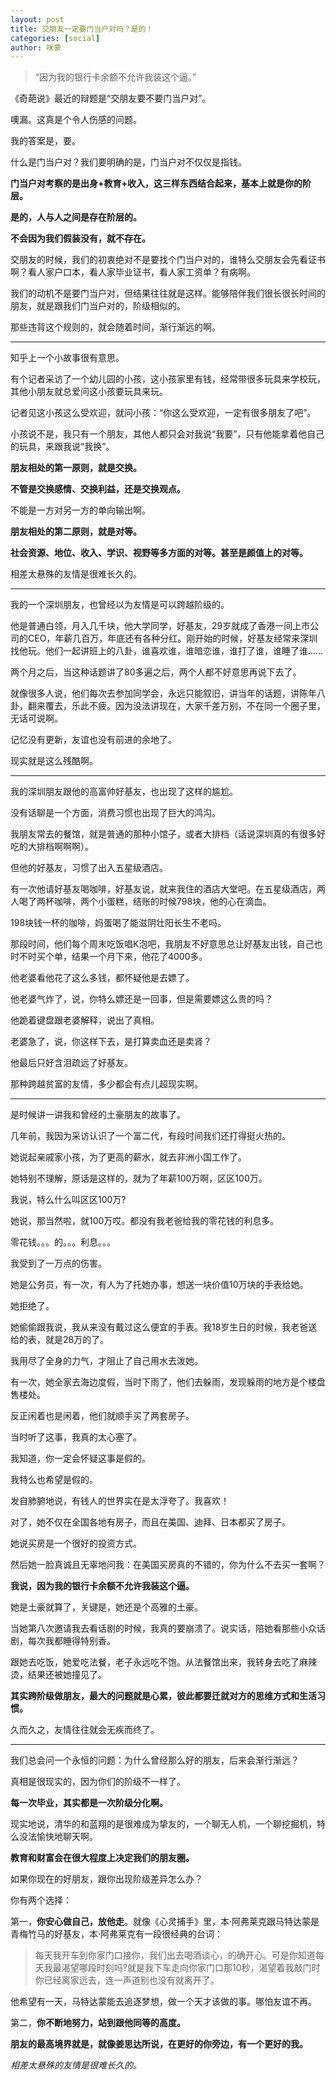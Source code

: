 ```yaml
---
layout: post
title: 交朋友一定要门当户对吗？是的！
categories: [social]
author: 咪蒙
---
```


> “因为我的银行卡余额不允许我装这个逼。”

《奇葩说》最近的辩题是“交朋友要不要门当户对”。

噢漏。这真是个令人伤感的问题。

我的答案是，要。

什么是门当户对？我们要明确的是，门当户对不仅仅是指钱。

**门当户对考察的是出身+教育+收入，这三样东西结合起来，基本上就是你的阶层。**

**是的，人与人之间是存在阶层的。**

**不会因为我们假装没有，就不存在。**

交朋友的时候，我们的初衷绝对不是要找个门当户对的，谁特么交朋友会先看证书啊？看人家户口本，看人家毕业证书，看人家工资单？有病啊。

我们的动机不是要门当户对，但结果往往就是这样。能够陪伴我们很长很长时间的朋友，就是跟我们门当户对的，阶级相似的。

那些违背这个规则的，就会随着时间，渐行渐远的啊。

---

知乎上一个小故事很有意思。

有个记者采访了一个幼儿园的小孩，这小孩家里有钱，经常带很多玩具来学校玩，其他小朋友就总爱问这小孩要玩具来玩。

记者见这小孩这么受欢迎，就问小孩：“你这么受欢迎，一定有很多朋友了吧”。

小孩说不是，我只有一个朋友，其他人都只会对我说“我要”，只有他能拿着他自己的玩具，来跟我说“我换”。

**朋友相处的第一原则，就是交换。**

**不管是交换感情、交换利益，还是交换观点。**

不能是一方对另一方的单向输出啊。

**朋友相处的第二原则，就是对等。**

**社会资源、地位、收入、学识、视野等多方面的对等。甚至是颜值上的对等。**

相差太悬殊的友情是很难长久的。

---

我的一个深圳朋友，也曾经以为友情是可以跨越阶级的。

他是普通白领，月入几千块，他大学同学，好基友，29岁就成了香港一间上市公司的CEO，年薪几百万，年底还有各种分红。刚开始的时候，好基友经常来深圳找他玩。他们一起讲班上的八卦，谁喜欢谁，谁暗恋谁，谁打了谁，谁睡了谁……

两个月之后，当这种话题讲了80多遍之后，两个人都不好意思再说下去了。

就像很多人说，他们每次去参加同学会，永远只能叙旧，讲当年的话题，讲陈年八卦，翻来覆去，乐此不疲。因为没法讲现在，大家千差万别，不在同一个圈子里，无话可说啊。

记忆没有更新，友谊也没有前进的余地了。

现实就是这么残酷啊。

---

我的深圳朋友跟他的高富帅好基友，也出现了这样的尴尬。

没有话聊是一个方面，消费习惯也出现了巨大的鸿沟。

我朋友常去的餐馆，就是普通的那种小馆子，或者大排档（话说深圳真的有很多好吃的大排档啊啊啊）。

但他的好基友，习惯了出入五星级酒店。

有一次他请好基友喝咖啡，好基友说，就来我住的酒店大堂吧。在五星级酒店，两人喝了两杯咖啡，两个小蛋糕，结账的时候798块，他的心在滴血。

198块钱一杯的咖啡，妈蛋喝了能滋阴壮阳长生不老吗。

那段时间，他们每个周末吃饭唱K泡吧，我朋友不好意思总让好基友出钱，自己也时不时买个单，结果一个月下来，他花了4000多。

他老婆看他花了这么多钱，都怀疑他是去嫖了。

他老婆气炸了，说，你特么嫖还是一回事，但是需要嫖这么贵的吗？

他跪着键盘跟老婆解释，说出了真相。

老婆急了，说，你这样下去，是打算卖血还是卖肾？

他最后只好含泪疏远了好基友。

那种跨越贫富的友情，多少都会有点儿超现实啊。

---

是时候讲一讲我和曾经的土豪朋友的故事了。

几年前，我因为采访认识了一个富二代，有段时间我们还打得挺火热的。

她说起亲戚家小孩，为了更高的薪水，就去非洲小国工作了。

她特别不理解，原话是这样的，就为了年薪100万啊，区区100万。

我说，特么什么叫区区100万?

她说，那当然啦，就100万哎。都没有我老爸给我的零花钱的利息多。

零花钱。。。的。。。利息。。。

我受到了一万点的伤害。

她是公务员，有一次，有人为了托她办事，想送一块价值10万块的手表给她。

她拒绝了。

她偷偷跟我说，我从来没有戴过这么便宜的手表。我18岁生日的时候，我老爸送给的表，就是28万的了。

我用尽了全身的力气，才阻止了自己用水去泼她。

有一次，她全家去海边度假，当时下雨了，他们去躲雨，发现躲雨的地方是个楼盘售楼处。

反正闲着也是闲着，他们就顺手买了两套房子。

当时听了这事，我真的太心塞了。

我知道，你一定会怀疑这事是假的。

我特么也希望是假的。

发自肺腑地说，有钱人的世界实在是太浮夸了。我喜欢！

对了，她不仅在全国各地有房子，而且在美国、迪拜、日本都买了房子。

她说买房是一个很好的投资方式。

然后她一脸真诚且无辜地问我：在美国买房真的不错的，你为什么不去买一套啊？

**我说，因为我的银行卡余额不允许我装这个逼。**

她是土豪就算了，关键是，她还是个高雅的土豪。

当她第八次邀请我去看话剧的时候，我真的要崩溃了。说实话，陪她看那些小众话剧，每次我都睡得特别香。

跟她去吃饭，她爱吃法餐，老子永远吃不饱。从法餐馆出来，我转身去吃了麻辣烫，结果还被她撞见了。

**其实跨阶级做朋友，最大的问题就是心累，彼此都要迁就对方的思维方式和生活习惯。**

久而久之，友情往往就会无疾而终了。

---

我们总会问一个永恒的问题：为什么曾经那么好的朋友，后来会渐行渐远？

真相是很现实的，因为你们的阶级不一样了。

**每一次毕业，其实都是一次阶级分化啊。**

现实地说，清华的和蓝翔的是很难成为挚友的，一个聊无人机，一个聊挖掘机，特么没法愉快地聊天啊。

**教育和财富会在很大程度上决定我们的朋友圈。**

如果你现在的好朋友，跟你出现阶级差异怎么办？

你有两个选择：

第一，**你安心做自己，放他走**。就像《心灵捕手》里，本·阿弗莱克跟马特达蒙是青梅竹马的好基友，本·阿弗莱克有一段很经典的台词：

> 每天我开车到你家门口接你，我们出去喝酒谈心，的确开心。可是你知道每天我最渴望哪段时刻吗?就是我下车走向你家门口那10秒，渴望着我敲门时你已经离家远去，连一声道别也没有就离开了。

他希望有一天，马特达蒙能去追逐梦想，做一个天才该做的事。哪怕友谊不再。

第二，**你不断地努力，站到跟他同等的高度。**

**朋友的最高境界就是，就像姜思达所说，在更好的你旁边，有一个更好的我。**

*相差太悬殊的友情是很难长久的。*
